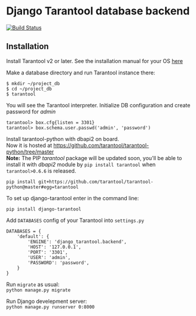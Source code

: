 # Django Tarantool database backend
[![Build Status](https://travis-ci.com/artembo/django-tarantool.svg?branch=master)](https://travis-ci.com/artembo/django-tarantool)

## Installation


Install Tarantool v2 or later. See the installation manual
for your OS [here](https://www.tarantool.io/en/download/)

Make a database directory and run Tarantool instance there:

```shell script
$ mkdir ~/project_db
$ cd ~/project_db
$ tarantool
```

You will see the Tarantool interpreter. Initialize DB 
configuration and create password for *admin*

```
tarantool> box.cfg{listen = 3301}
tarantool> box.schema.user.passwd('admin', 'password')
```

Install tarantool-python with dbapi2 on board.  
Now it is hosted at https://github.com/tarantool/tarantool-python/tree/master  
**Note:** The PIP *tarantool* package will be updated soon, you'll be able
to install it with *dbapi2* module by `pip install tarantool` when 
`tarantool>0.6.6` is released.

```
pip install git+https://github.com/tarantool/tarantool-python@master#egg=tarantool 
```

To set up django-tarantool enter in the command line: 
```
pip install django-tarantool
```

Add ``DATABASES`` config of your Tarantool into ``settings.py``
```
DATABASES = {
    'default': {
        'ENGINE': 'django_tarantool.backend',
        'HOST': '127.0.0.1',
        'PORT': '3301',
        'USER': 'admin',
        'PASSWORD': 'password',
    }
}
```
Run `migrate` as usual:  
`python manage.py migrate`

Run Django develepment server:  
`python manage.py runserver 0:8000`
